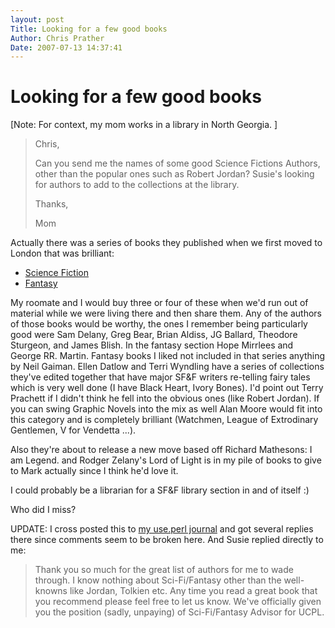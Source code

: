 ```yaml
---
layout: post
Title: Looking for a few good books  
Author: Chris Prather
Date: 2007-07-13 14:37:41
---
```


# Looking for a few good books
[Note: For context, my mom works in a library in North Georgia. ]

>Chris,
>
>Can you send me the names of some good Science Fictions Authors, other than
>the popular ones such as Robert Jordan?
>Susie's looking for authors to add to the collections at the library.
>
>Thanks,
>
>Mom

Actually there was a series of books they published when we first moved to London that was brilliant:

* [Science Fiction][1]
* [Fantasy][2]

My roomate and I would buy three or four of these when we'd run out of material while we were living there and then share them. Any of the authors of those books would be worthy, the ones I remember being particularly good were Sam Delany, Greg Bear, Brian Aldiss, JG Ballard, Theodore Sturgeon, and James Blish. In the fantasy section Hope Mirrlees and George RR. Martin. Fantasy books I liked not included in that series anything by Neil Gaiman. Ellen Datlow and Terri Wyndling have a series of collections they've edited together that have major SF&F writers re-telling fairy tales which is very well done (I have Black Heart, Ivory Bones). I'd point out Terry Prachett if I didn't think  he fell into the obvious ones (like Robert Jordan). If you can swing Graphic Novels into the mix as well Alan Moore would fit into this category and is completely brilliant (Watchmen, League of Extrodinary Gentlemen, V for Vendetta ...).

Also they're about to release a new move based off Richard Mathesons: I am Legend.  and Rodger Zelany's Lord of Light is in my pile of books to give to Mark actually since I think he'd love it.

I could probably be a librarian for a SF&F library section in and of itself :)

Who did I miss?

UPDATE: I cross posted this to [my use.perl journal][3] and got several replies there since comments seem to be broken here. And Susie replied directly to me:

>Thank you so much for the great list of authors for me to wade through.  I
>know nothing about Sci-Fi/Fantasy other than the well-knowns like Jordan,
>Tolkien etc.  Any time you read a great book that you recommend please feel
>free to let us know.  We've officially given you the position (sadly,
>unpaying) of Sci-Fi/Fantasy Advisor for UCPL.

[1]: http://www.sfsite.com/lists/orion01.htm
[2]: http://www.sfsite.com/lists/orion05.htm
[3]: http://use.perl.org/~perigrin/journal/33800


